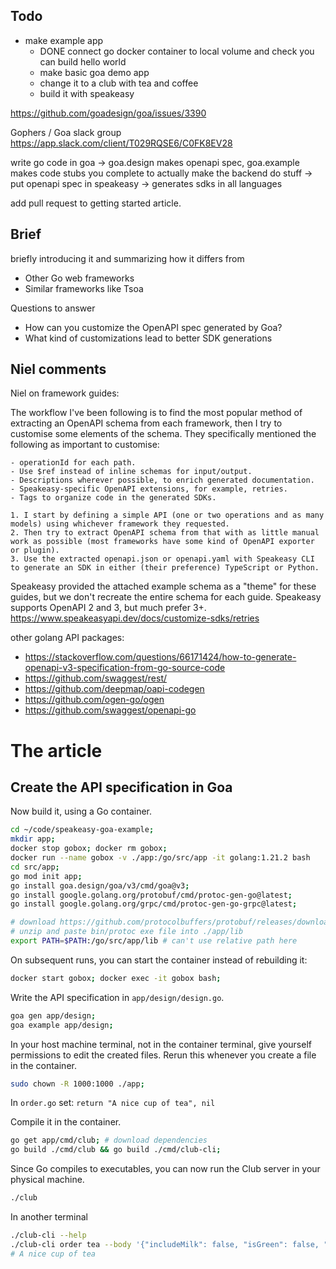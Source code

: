 ## Todo
- make example app
    - DONE connect go docker container to local volume and check you can build hello world
    - make basic goa demo app
    - change it to a club with tea and coffee
    - build it with speakeasy

https://github.com/goadesign/goa/issues/3390


Gophers / Goa slack group  https://app.slack.com/client/T029RQSE6/C0FK8EV28

write go code in goa -> goa.design makes openapi spec, goa.example makes code stubs you complete to actually make the backend do stuff -> put openapi spec in speakeasy -> generates sdks in all languages

add pull request to getting started article.

## Brief
briefly introducing it and summarizing how it differs from
- Other Go web frameworks
- Similar frameworks like Tsoa

Questions to answer
- How can you customize the OpenAPI spec generated by Goa?
- What kind of customizations lead to better SDK generations

## Niel comments

Niel on framework guides:

The workflow I've been following is to find the most popular method of extracting an OpenAPI schema from each framework, then I try to customise some elements of the schema. They specifically mentioned the following as important to customise:

    - operationId for each path.
    - Use $ref instead of inline schemas for input/output.
    - Descriptions wherever possible, to enrich generated documentation.
    - Speakeasy-specific OpenAPI extensions, for example, retries.
    - Tags to organize code in the generated SDKs.

    1. I start by defining a simple API (one or two operations and as many models) using whichever framework they requested.
    2. Then try to extract OpenAPI schema from that with as little manual work as possible (most frameworks have some kind of OpenAPI exporter or plugin).
    3. Use the extracted openapi.json or openapi.yaml with Speakeasy CLI to generate an SDK in either (their preference) TypeScript or Python.

Speakeasy provided the attached example schema as a "theme" for these guides, but we don't recreate the entire schema for each guide.
Speakeasy supports OpenAPI 2 and 3, but much prefer 3+.
https://www.speakeasyapi.dev/docs/customize-sdks/retries

other golang API packages:
- https://stackoverflow.com/questions/66171424/how-to-generate-openapi-v3-specification-from-go-source-code
- https://github.com/swaggest/rest/
- https://github.com/deepmap/oapi-codegen
- https://github.com/ogen-go/ogen
- https://github.com/swaggest/openapi-go

# The article

## Create the API specification in Goa


Now build it, using a Go container.

```bash
cd ~/code/speakeasy-goa-example;
mkdir app;
docker stop gobox; docker rm gobox;
docker run --name gobox -v ./app:/go/src/app -it golang:1.21.2 bash
cd src/app;
go mod init app;
go install goa.design/goa/v3/cmd/goa@v3;
go install google.golang.org/protobuf/cmd/protoc-gen-go@latest;
go install google.golang.org/grpc/cmd/protoc-gen-go-grpc@latest;

# download https://github.com/protocolbuffers/protobuf/releases/download/v24.4/protoc-24.4-linux-x86_64.zip from https://github.com/protocolbuffers/protobuf/releases
# unzip and paste bin/protoc exe file into ./app/lib
export PATH=$PATH:/go/src/app/lib # can't use relative path here
```

On subsequent runs, you can start the container instead of rebuilding it:

```bash
docker start gobox; docker exec -it gobox bash;
```

Write the API specification in `app/design/design.go`.

```bash
goa gen app/design;
goa example app/design;
```

In your host machine terminal, not in the container terminal, give yourself permissions to edit the created files. Rerun this whenever you create a file in the container.

```bash
sudo chown -R 1000:1000 ./app;
```

In `order.go` set: `return "A nice cup of tea", nil`

Compile it in the container.
```bash
go get app/cmd/club; # download dependencies
go build ./cmd/club && go build ./cmd/club-cli;
```

Since Go compiles to executables, you can now run the Club server in your physical machine.
```bash
./club
```

In another terminal
```bash
./club-cli --help
./club-cli order tea --body '{"includeMilk": false, "isGreen": false, "numberSugars": 1 }'
# A nice cup of tea
```



